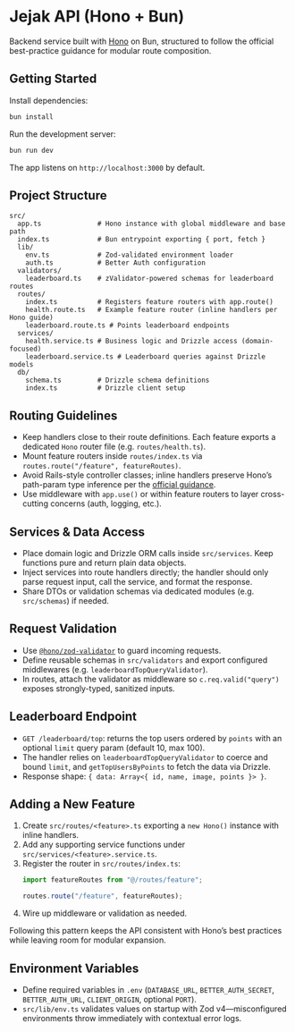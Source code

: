 # Jejak API (Hono + Bun)

Backend service built with [Hono](https://hono.dev/) on Bun, structured to follow the official best-practice guidance for modular route composition.

## Getting Started

Install dependencies:

```sh
bun install
```

Run the development server:

```sh
bun run dev
```

The app listens on `http://localhost:3000` by default.

## Project Structure

```
src/
  app.ts              # Hono instance with global middleware and base path
  index.ts            # Bun entrypoint exporting { port, fetch }
  lib/
    env.ts            # Zod-validated environment loader
    auth.ts           # Better Auth configuration
  validators/
    leaderboard.ts    # zValidator-powered schemas for leaderboard routes
  routes/
    index.ts          # Registers feature routers with app.route()
    health.route.ts   # Example feature router (inline handlers per Hono guide)
    leaderboard.route.ts # Points leaderboard endpoints
  services/
    health.service.ts # Business logic and Drizzle access (domain-focused)
    leaderboard.service.ts # Leaderboard queries against Drizzle models
  db/
    schema.ts         # Drizzle schema definitions
    index.ts          # Drizzle client setup
```

## Routing Guidelines

- Keep handlers close to their route definitions. Each feature exports a dedicated `Hono` router file (e.g. `routes/health.ts`).
- Mount feature routers inside `routes/index.ts` via `routes.route("/feature", featureRoutes)`.
- Avoid Rails-style controller classes; inline handlers preserve Hono’s path-param type inference per the [official guidance](https://hono.dev/docs/guides/best-practices).
- Use middleware with `app.use()` or within feature routers to layer cross-cutting concerns (auth, logging, etc.).

## Services & Data Access

- Place domain logic and Drizzle ORM calls inside `src/services`. Keep functions pure and return plain data objects.
- Inject services into route handlers directly; the handler should only parse request input, call the service, and format the response.
- Share DTOs or validation schemas via dedicated modules (e.g. `src/schemas`) if needed.

## Request Validation

- Use [`@hono/zod-validator`](https://github.com/honojs/middleware/tree/main/packages/zod-validator) to guard incoming requests.
- Define reusable schemas in `src/validators` and export configured middlewares (e.g. `leaderboardTopQueryValidator`).
- In routes, attach the validator as middleware so `c.req.valid("query")` exposes strongly-typed, sanitized inputs.

## Leaderboard Endpoint

- `GET /leaderboard/top`: returns the top users ordered by `points` with an optional `limit` query param (default 10, max 100).
- The handler relies on `leaderboardTopQueryValidator` to coerce and bound `limit`, and `getTopUsersByPoints` to fetch the data via Drizzle.
- Response shape: `{ data: Array<{ id, name, image, points }> }`.

## Adding a New Feature

1. Create `src/routes/<feature>.ts` exporting a `new Hono()` instance with inline handlers.
2. Add any supporting service functions under `src/services/<feature>.service.ts`.
3. Register the router in `src/routes/index.ts`:
   ```ts
   import featureRoutes from "@/routes/feature";

   routes.route("/feature", featureRoutes);
   ```
4. Wire up middleware or validation as needed.

Following this pattern keeps the API consistent with Hono’s best practices while leaving room for modular expansion.

## Environment Variables

- Define required variables in `.env` (`DATABASE_URL`, `BETTER_AUTH_SECRET`, `BETTER_AUTH_URL`, `CLIENT_ORIGIN`, optional `PORT`).
- `src/lib/env.ts` validates values on startup with Zod v4—misconfigured environments throw immediately with contextual error logs.
